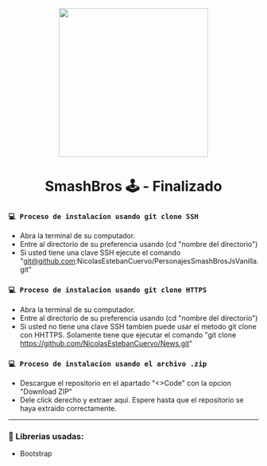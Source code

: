 <div id="Header" align="center">

   <img src="https://media.giphy.com/media/m8XguqDisAIgag7oqT/giphy.gif" width="300">   
   <h1 align="center">SmashBros  🕹 - Finalizado</h1>

</div>
   
### `💻 Proceso de instalacion usando git clone SSH`

- Abra la terminal de su computador.
- Entre al directorio de su preferencia usando (cd "nombre del directorio")
- Si usted tiene una clave SSH ejecute el comando "git@github.com:NicolasEstebanCuervo/PersonajesSmashBrosJsVanilla.git"

### `💻 Proceso de instalacion usando git clone HTTPS`

- Abra la terminal de su computador.
- Entre al directorio de su preferencia usando (cd "nombre del directorio")
- Si usted no tiene una clave SSH tambien puede usar el metodo git clone con HHTTPS. Solamente tiene que ejecutar el comando "git clone https://github.com/NicolasEstebanCuervo/News.git"

### `💻 Proceso de instalacion usando el archivo .zip`

- Descargue el repositorio en el apartado "<>Code" con la opcion "Download ZIP"
- Dele click derecho y extraer aqui. Espere hasta que el repositorio se haya extraido correctamente.

---

###  📘 Librerias usadas:

- Bootstrap
